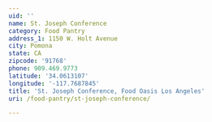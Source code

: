```yaml
---
uid: ''
name: St. Joseph Conference
category: Food Pantry
address_1: 1150 W. Holt Avenue
city: Pomona
state: CA
zipcode: '91768'
phone: 909.469.9773
latitude: '34.0613107'
longitude: '-117.7687845'
title: 'St. Joseph Conference, Food Oasis Los Angeles'
uri: /food-pantry/st-joseph-conference/

---
```

